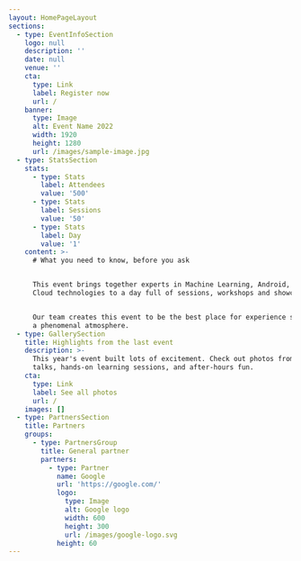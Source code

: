 ```yaml
---
layout: HomePageLayout
sections:
  - type: EventInfoSection
    logo: null
    description: ''
    date: null
    venue: ''
    cta:
      type: Link
      label: Register now
      url: /
    banner:
      type: Image
      alt: Event Name 2022
      width: 1920
      height: 1280
      url: /images/sample-image.jpg
  - type: StatsSection
    stats:
      - type: Stats
        label: Attendees
        value: '500'
      - type: Stats
        label: Sessions
        value: '50'
      - type: Stats
        label: Day
        value: '1'
    content: >-
      # What you need to know, before you ask


      This event brings together experts in Machine Learning, Android, Web and
      Cloud technologies to a day full of sessions, workshops and showcases.


      Our team creates this event to be the best place for experience sharing in
      a phenomenal atmosphere.
  - type: GallerySection
    title: Highlights from the last event
    description: >-
      This year's event built lots of excitement. Check out photos from featured
      talks, hands-on learning sessions, and after-hours fun.
    cta:
      type: Link
      label: See all photos
      url: /
    images: []
  - type: PartnersSection
    title: Partners
    groups:
      - type: PartnersGroup
        title: General partner
        partners:
          - type: Partner
            name: Google
            url: 'https://google.com/'
            logo:
              type: Image
              alt: Google logo
              width: 600
              height: 300
              url: /images/google-logo.svg
            height: 60
---
```

